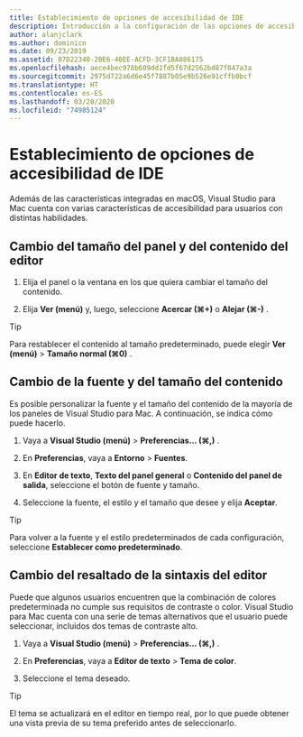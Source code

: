 ```yaml
---
title: Establecimiento de opciones de accesibilidad de IDE
description: Introducción a la configuración de las opciones de accesibilidad en Visual Studio para Mac
author: alanjclark
ms.author: dominicn
ms.date: 09/23/2019
ms.assetid: 87D22340-2BE6-40EE-ACFD-3CF1BA886175
ms.openlocfilehash: aece4bec978b609dd1fd5f67d2562bd87f847a3a
ms.sourcegitcommit: 2975d722a6d6e45f7887b05e9b526e91cffb0bcf
ms.translationtype: HT
ms.contentlocale: es-ES
ms.lasthandoff: 03/20/2020
ms.locfileid: "74985124"
---
```

# <a name="set-ide-accessibility-options"></a>Establecimiento de opciones de accesibilidad de IDE

Además de las características integradas en macOS, Visual Studio para Mac cuenta con varias características de accesibilidad para usuarios con distintas habilidades.

## <a name="resize-pad-and-editor-content"></a>Cambio del tamaño del panel y del contenido del editor

1. Elija el panel o la ventana en los que quiera cambiar el tamaño del contenido.

1. Elija **Ver (menú)** y, luego, seleccione **Acercar (&#8984;+)** o **Alejar (&#8984;-)** .

> [!TIP]
> Para restablecer el contenido al tamaño predeterminado, puede elegir **Ver (menú)**  > **Tamaño normal (&#8984;0)** .

## <a name="change-the-content-font-and-size"></a>Cambio de la fuente y del tamaño del contenido

Es posible personalizar la fuente y el tamaño del contenido de la mayoría de los paneles de Visual Studio para Mac. A continuación, se indica cómo puede hacerlo.

1. Vaya a **Visual Studio (menú)**  > **Preferencias... (&#8984;,)** .

1. En **Preferencias**, vaya a **Entorno** > **Fuentes**.

1. En **Editor de texto**, **Texto del panel general** o **Contenido del panel de salida**, seleccione el botón de fuente y tamaño.

1. Seleccione la fuente, el estilo y el tamaño que desee y elija **Aceptar**.

> [!TIP]
> Para volver a la fuente y el estilo predeterminados de cada configuración, seleccione **Establecer como predeterminado**.

## <a name="change-the-editor-syntax-highlighting"></a>Cambio del resaltado de la sintaxis del editor

Puede que algunos usuarios encuentren que la combinación de colores predeterminada no cumple sus requisitos de contraste o color. Visual Studio para Mac cuenta con una serie de temas alternativos que el usuario puede seleccionar, incluidos dos temas de contraste alto.

1. Vaya a **Visual Studio (menú)**  > **Preferencias... (&#8984;,)** .

1. En **Preferencias**, vaya a **Editor de texto** > **Tema de color**.

1. Seleccione el tema deseado.

> [!TIP]
> El tema se actualizará en el editor en tiempo real, por lo que puede obtener una vista previa de su tema preferido antes de seleccionarlo.